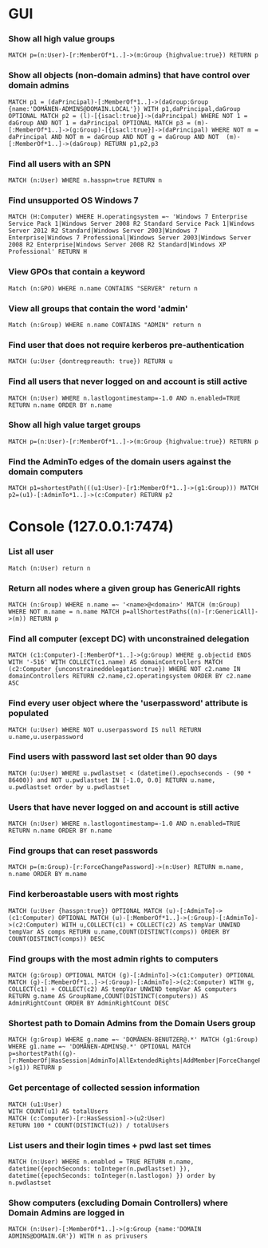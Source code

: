 # GUI

### Show all high value groups
```
MATCH p=(n:User)-[r:MemberOf*1..]->(m:Group {highvalue:true}) RETURN p
```

### Show all objects (non-domain admins) that have control over domain admins
```
MATCH p1 = (daPrincipal)-[:MemberOf*1..]->(daGroup:Group {name:'DOMÄNEN-ADMINS@DOMAIN.LOCAL'}) WITH p1,daPrincipal,daGroup OPTIONAL MATCH p2 = (l)-[{isacl:true}]->(daPrincipal) WHERE NOT 1 = daGroup AND NOT 1 = daPrincipal OPTIONAL MATCH p3 = (m)-[:MemberOf*1..]->(g:Group)-[{isacl:true}]->(daPrincipal) WHERE NOT m = daPrincipal AND NOT m = daGroup AND NOT g = daGroup AND NOT  (m)-[:MemberOf*1..]->(daGroup) RETURN p1,p2,p3
```

### Find all users with an SPN
```
MATCH (n:User) WHERE n.hasspn=true RETURN n
```

### Find unsupported OS Windows 7
```
MATCH (H:Computer) WHERE H.operatingsystem =~ 'Windows 7 Enterprise Service Pack 1|Windows Server 2008 R2 Standard Service Pack 1|Windows Server 2012 R2 Standard|Windows Server 2003|Windows 7 Enterprise|Windows 7 Professional|Windows Server 2003|Windows Server 2008 R2 Enterprise|Windows Server 2008 R2 Standard|Windows XP Professional' RETURN H
```

### View GPOs that contain a keyword
```
Match (n:GPO) WHERE n.name CONTAINS "SERVER" return n
```

### View all groups that contain the word 'admin'
```
Match (n:Group) WHERE n.name CONTAINS "ADMIN" return n
```

### Find user that does not require kerberos pre-authentication
```
MATCH (u:User {dontreqpreauth: true}) RETURN u
```

### Find all users that never logged on and account is still active
```
MATCH (n:User) WHERE n.lastlogontimestamp=-1.0 AND n.enabled=TRUE RETURN n.name ORDER BY n.name
```

### Show all high value target groups
```
MATCH p=(n:User)-[r:MemberOf*1..]->(m:Group {highvalue:true}) RETURN p
```

### Find the AdminTo edges of the domain users against the domain computers
```
MATCH p1=shortestPath(((u1:User)-[r1:MemberOf*1..]->(g1:Group))) MATCH p2=(u1)-[:AdminTo*1..]->(c:Computer) RETURN p2
```


# Console (127.0.0.1:7474)

### List all user
```
Match (n:User) return n
```

### Return all nodes where a given group has GenericAll rights
```
MATCH (n:Group) WHERE n.name =~ '<name>@<domain>' MATCH (m:Group) WHERE NOT m.name = n.name MATCH p=allShortestPaths((n)-[r:GenericAll]->(m)) RETURN p
```

### Find all computer (except DC) with unconstrained delegation
```
MATCH (c1:Computer)-[:MemberOf*1..]->(g:Group) WHERE g.objectid ENDS WITH '-516' WITH COLLECT(c1.name) AS domainControllers MATCH (c2:Computer {unconstraineddelegation:true}) WHERE NOT c2.name IN domainControllers RETURN c2.name,c2.operatingsystem ORDER BY c2.name ASC
```

### Find every user object where the 'userpassword' attribute is populated
```
MATCH (u:User) WHERE NOT u.userpassword IS null RETURN u.name,u.userpassword
```

### Find users with password last set older than 90 days
```
MATCH (u:User) WHERE u.pwdlastset < (datetime().epochseconds - (90 * 86400)) and NOT u.pwdlastset IN [-1.0, 0.0] RETURN u.name, u.pwdlastset order by u.pwdlastset
```

### Users that have never logged on and account is still active 
```
MATCH (n:User) WHERE n.lastlogontimestamp=-1.0 AND n.enabled=TRUE RETURN n.name ORDER BY n.name
```

### Find groups that can reset passwords
```
MATCH p=(m:Group)-[r:ForceChangePassword]->(n:User) RETURN m.name, n.name ORDER BY m.name
```

### Find kerberoastable users with most rights
```
MATCH (u:User {hasspn:true}) OPTIONAL MATCH (u)-[:AdminTo]->(c1:Computer) OPTIONAL MATCH (u)-[:MemberOf*1..]->(:Group)-[:AdminTo]->(c2:Computer) WITH u,COLLECT(c1) + COLLECT(c2) AS tempVar UNWIND tempVar AS comps RETURN u.name,COUNT(DISTINCT(comps)) ORDER BY COUNT(DISTINCT(comps)) DESC
```

### Find groups with the most admin rights to computers
```
MATCH (g:Group) OPTIONAL MATCH (g)-[:AdminTo]->(c1:Computer) OPTIONAL MATCH (g)-[:MemberOf*1..]->(:Group)-[:AdminTo]->(c2:Computer) WITH g, COLLECT(c1) + COLLECT(c2) AS tempVar UNWIND tempVar AS computers RETURN g.name AS GroupName,COUNT(DISTINCT(computers)) AS AdminRightCount ORDER BY AdminRightCount DESC
```

### Shortest path to Domain Admins from the Domain Users group
```
MATCH (g:Group) WHERE g.name =~ 'DOMÄNEN-BENUTZER@.*' MATCH (g1:Group) WHERE g1.name =~ 'DOMÄNEN-ADMINS@.*' OPTIONAL MATCH p=shortestPath((g)-[r:MemberOf|HasSession|AdminTo|AllExtendedRights|AddMember|ForceChangePassword|GenericAll|GenericWrite|Owns|WriteDacl|WriteOwner|CanRDP|ExecuteDCOM|AllowedToDelegate|ReadLAPSPassword|Contains|GpLink|AddAllowedToAct|AllowedToAct|SQLAdmin*1..]->(g1)) RETURN p
```

### Get percentage of collected session information
```
MATCH (u1:User)
WITH COUNT(u1) AS totalUsers
MATCH (c:Computer)-[r:HasSession]->(u2:User)
RETURN 100 * COUNT(DISTINCT(u2)) / totalUsers
```

### List users and their login times + pwd last set times
```
MATCH (n:User) WHERE n.enabled = TRUE RETURN n.name, datetime({epochSeconds: toInteger(n.pwdlastset) }), datetime({epochSeconds: toInteger(n.lastlogon) }) order by n.pwdlastset
```

### Show computers (excluding Domain Controllers) where Domain Admins are logged in
```
MATCH (n:User)-[:MemberOf*1..]->(g:Group {name:'DOMAIN ADMINS@DOMAIN.GR'}) WITH n as privusers
```


